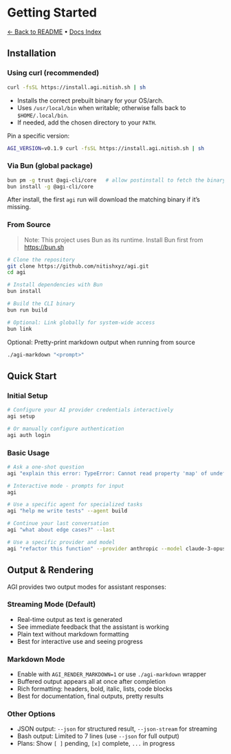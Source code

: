 # Getting Started

[← Back to README](../README.md) • [Docs Index](./index.md)

## Installation

### Using curl (recommended)

```bash
curl -fsSL https://install.agi.nitish.sh | sh
```

- Installs the correct prebuilt binary for your OS/arch.
- Uses `/usr/local/bin` when writable; otherwise falls back to `$HOME/.local/bin`.
- If needed, add the chosen directory to your `PATH`.

Pin a specific version:

```bash
AGI_VERSION=v0.1.9 curl -fsSL https://install.agi.nitish.sh | sh
```

### Via Bun (global package)

```bash
bun pm -g trust @agi-cli/core   # allow postinstall to fetch the binary
bun install -g @agi-cli/core
```

After install, the first `agi` run will download the matching binary if it’s missing.

### From Source

> Note: This project uses Bun as its runtime. Install Bun first from https://bun.sh

```bash
# Clone the repository
git clone https://github.com/nitishxyz/agi.git
cd agi

# Install dependencies with Bun
bun install

# Build the CLI binary
bun run build

# Optional: Link globally for system-wide access
bun link
```

Optional: Pretty-print markdown output when running from source

```bash
./agi-markdown "<prompt>"
```

## Quick Start

### Initial Setup

```bash
# Configure your AI provider credentials interactively
agi setup

# Or manually configure authentication
agi auth login
```

### Basic Usage

```bash
# Ask a one-shot question
agi "explain this error: TypeError: Cannot read property 'map' of undefined"

# Interactive mode - prompts for input
agi

# Use a specific agent for specialized tasks
agi "help me write tests" --agent build

# Continue your last conversation
agi "what about edge cases?" --last

# Use a specific provider and model
agi "refactor this function" --provider anthropic --model claude-3-opus
```

## Output & Rendering

AGI provides two output modes for assistant responses:

### Streaming Mode (Default)
- Real-time output as text is generated
- See immediate feedback that the assistant is working
- Plain text without markdown formatting
- Best for interactive use and seeing progress

### Markdown Mode
- Enable with `AGI_RENDER_MARKDOWN=1` or use `./agi-markdown` wrapper
- Buffered output appears all at once after completion
- Rich formatting: headers, bold, italic, lists, code blocks
- Best for documentation, final outputs, pretty results

### Other Options
- JSON output: `--json` for structured result, `--json-stream` for streaming
- Bash output: Limited to 7 lines (use `--json` for full output)
- Plans: Show `[ ]` pending, `[x]` complete, `...` in progress
